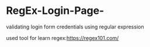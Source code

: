 # RegEx-Login-Page-
validating login form credentials using regular expression

used tool for learn regex:https://regex101.com/
